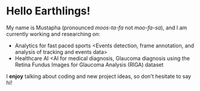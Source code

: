 # Hello Earthlings!

My name is Mustapha (pronounced *moos-ta-fa* not *moo-fa-sa*), and I am currently working and researching on:

- Analytics for fast paced sports <Events detection, frame annotation, and analysis of tracking and events data>
- Healthcare AI <AI for medical diagnosis, Glaucoma diagnosis using the Retina Fundus Images for Glaucoma Analysis (RIGA) dataset

I **enjoy** talking about coding and new project ideas, so don't hesitate to say hi!

